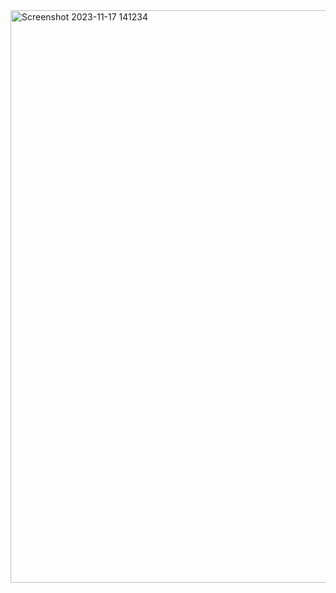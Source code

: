 <img width="916" alt="Screenshot 2023-11-17 141234" src="https://github.com/rashamiabhyankar12/BookStore/assets/139979749/9e078215-21ae-4b3b-bab6-f202a36246c0">

